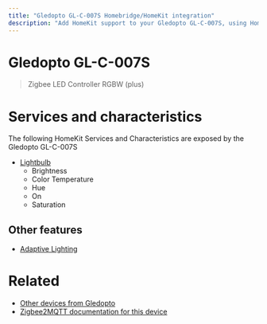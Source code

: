 ```yaml
---
title: "Gledopto GL-C-007S Homebridge/HomeKit integration"
description: "Add HomeKit support to your Gledopto GL-C-007S, using Homebridge, Zigbee2MQTT and homebridge-z2m."
---
```

<!---
This file has been GENERATED using src/docgen/docgen.ts
DO NOT EDIT THIS FILE MANUALLY!
-->
# Gledopto GL-C-007S
> Zigbee LED Controller RGBW (plus)


# Services and characteristics
The following HomeKit Services and Characteristics are exposed by
the Gledopto GL-C-007S

* [Lightbulb](../../light.md)
  * Brightness
  * Color Temperature
  * Hue
  * On
  * Saturation

## Other features
* [Adaptive Lighting](../../light.md)

# Related
* [Other devices from Gledopto](../index.md#gledopto)
* [Zigbee2MQTT documentation for this device](https://www.zigbee2mqtt.io/devices/GL-C-007S.html)